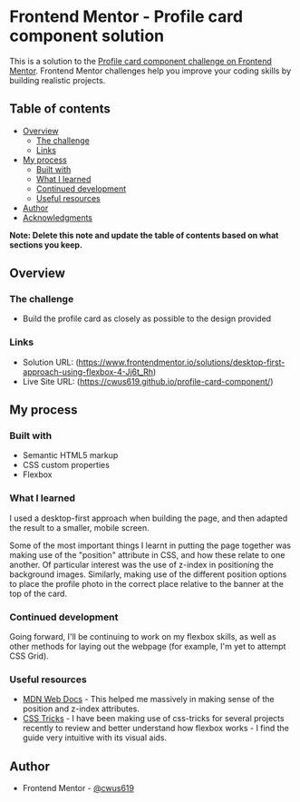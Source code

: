 # Frontend Mentor - Profile card component solution

This is a solution to the [Profile card component challenge on Frontend Mentor](https://www.frontendmentor.io/challenges/profile-card-component-cfArpWshJ). Frontend Mentor challenges help you improve your coding skills by building realistic projects. 

## Table of contents

- [Overview](#overview)
  - [The challenge](#the-challenge)
  - [Links](#links)
- [My process](#my-process)
  - [Built with](#built-with)
  - [What I learned](#what-i-learned)
  - [Continued development](#continued-development)
  - [Useful resources](#useful-resources)
- [Author](#author)
- [Acknowledgments](#acknowledgments)

**Note: Delete this note and update the table of contents based on what sections you keep.**

## Overview

### The challenge

- Build the profile card as closely as possible to the design provided

### Links

- Solution URL: (https://www.frontendmentor.io/solutions/desktop-first-approach-using-flexbox-4-Jj6t_Rh)
- Live Site URL: (https://cwus619.github.io/profile-card-component/)

## My process

### Built with

- Semantic HTML5 markup
- CSS custom properties
- Flexbox

### What I learned

I used a desktop-first approach when building the page, and then adapted the result to a smaller, mobile screen.

Some of the most important things I learnt in putting the page together was making use of the "position" attribute in CSS, and how these relate to one another. Of particular
interest was the use of z-index in positioning the background images. Similarly, making use of the different position options to place the profile photo in the correct place relative to the banner at the top of the card.


### Continued development

Going forward, I'll be continuing to work on my flexbox skills, as well as other methods for laying out the webpage (for example, I'm yet to attempt CSS Grid). 

### Useful resources

- [MDN Web Docs](https://developer.mozilla.org/en-US/docs/Web/CSS/) - This helped me massively in making sense of the position and z-index attributes.
- [CSS Tricks](https://css-tricks.com/snippets/css/a-guide-to-flexbox/) - I have been making use of css-tricks for several projects recently to review and better understand how flexbox works - I find the guide very intuitive with its visual aids.


## Author

- Frontend Mentor - [@cwus619](https://www.frontendmentor.io/profile/cwus619)
